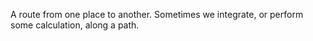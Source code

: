A route from one place to another. Sometimes we integrate, or perform
some calculation, along a path.

